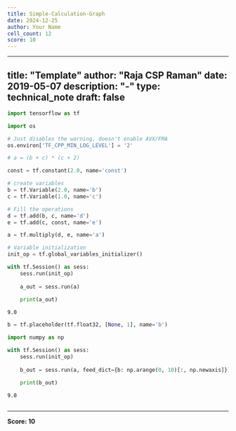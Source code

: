 ```yaml
---
title: Simple-Calculation-Graph
date: 2024-12-25
author: Your Name
cell_count: 12
score: 10
---
```


---
title: "Template"
author: "Raja CSP Raman"
date: 2019-05-07
description: "-"
type: technical_note
draft: false
---

```python
import tensorflow as tf

import os

# Just disables the warning, doesn't enable AVX/FMA
os.environ['TF_CPP_MIN_LOG_LEVEL'] = '2'
```


```python
# a = (b + c) * (c + 2)
```


```python
const = tf.constant(2.0, name='const')
```


```python
# create variables
b = tf.Variable(2.0, name='b')
c = tf.Variable(1.0, name='c')
```


```python
# Fill the operations
d = tf.add(b, c, name='d')
e = tf.add(c, const, name='e')
```


```python
a = tf.multiply(d, e, name='a')
```


```python
# Variable initialization
init_op = tf.global_variables_initializer()
```


```python
with tf.Session() as sess:
    sess.run(init_op)
    
    a_out = sess.run(a)
    
    print(a_out)
```

    9.0



```python
b = tf.placeholder(tf.float32, [None, 1], name='b')
```


```python
import numpy as np

with tf.Session() as sess:
    sess.run(init_op)
    
    b_out = sess.run(a, feed_dict={b: np.arange(0, 10)[:, np.newaxis]})
    
    print(b_out)
```

    9.0



```python

```


---
**Score: 10**